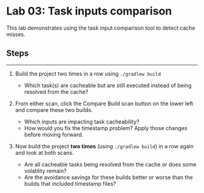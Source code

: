 # Lab 03: Task inputs comparison

This lab demonstrates using the task input comparison tool to detect cache misses.

## Steps
-----

1. Build the project two times in a row using `./gradlew build`
    - Which task(s) are cacheable but are still executed instead of being resolved from the cache?

2.  From either scan, click the Compare Build scan button on the lower left and compare these two builds.
    - Which inputs are impacting task cacheability?
    - How would you fix the timestamp problem? Apply those changes before moving forward.

3. Now build the project **two times** (using `./gradlew build`) in a row again and look at both scans.
    - Are all cacheable tasks being resolved from the cache or does some volatility remain?
    - Are the avoidance savings for these builds better or worse than the builds that included timestamp files?
